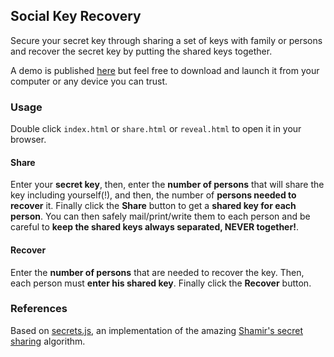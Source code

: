 ## Social Key Recovery

Secure your secret key through sharing a set of keys with family or persons and recover the secret key by putting the shared keys together.

A demo is published [here](https://al2blockchain.github.io/social-key-recovery) but feel free to download and launch it from your computer or any device you can trust.

### Usage

Double click `index.html` or `share.html` or `reveal.html` to open it in your browser.

#### Share

Enter your **secret key**, then, enter the **number of persons** that will share the key including yourself(!), and then, the number of **persons needed to recover** it. Finally click the **Share** button to get a **shared key for each person**. You can then safely mail/print/write them to each person and be careful to **keep the shared keys always separated, NEVER together!**.

#### Recover

Enter the **number of persons** that are needed to recover the key. Then, each person must **enter his shared key**. Finally click the **Recover** button.

### References

Based on [secrets.js](https://github.com/grempe/secrets.js), an implementation of the amazing [Shamir's secret sharing](https://en.wikipedia.org/wiki/Shamir's_Secret_Sharing) algorithm.
